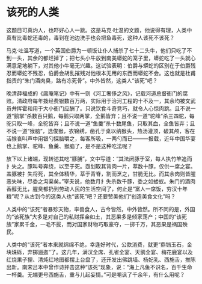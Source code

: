# 该死的人类

这题目可真灼人，也吓好心人一跳。这是马克·吐温的文题，他说得有理，人类中真有比毒蛇还毒的，毒到在池边洗手也会把鱼毒死，这种人该死不该死？ 

马克·吐温写道，一个英国伯爵为一顿饭让仆人捕杀了七十二头牛，他们只吃了不到一头，其余的都烂掉了；把七头小牛放到南美蟒蛇的笼子里，蟒蛇吃了一头就心满意足地躺下，对其他小牛毫无兴趣。这试验表明：伯爵与蟒蛇的区别在于伯爵残忍而蟒蛇不残忍，伯爵会胡乱摧残对他根本无用的东西而蟒蛇不会。这也就是杜甫指责的“朱门酒肉臭，路有冻死骨”。中外皆然，这类人“该死”吧？ 

晚清薛福成的《庸庵笔记》中有一则《河工奢侈之风》，记载河道总督衙门的腐败。清政府每年拨经费银数百万两，实际用于治河工程的十不及一，其余均被文武员弁挥霍和用于大小衙门应酬了。只说饮食斗奇竞巧，就令人心惊肉跳。且不说一道“鹅掌”杀数百只鹅，每鹅只取两掌，全鹅皆弃；且不说一道“驼峰”杀三四驼，每驼只取一峰，全驼皆弃；且不说一道“鱼羹”杀十数尾鱼，只取其血，全鱼皆弃；且不说一道“猴脑”，选俊猴，衣锦绣，凿孔于桌以纳猴头，热汤灌顶，破其颅，客在活猴哀叫声中用银勺探脑嚼之，每客所吸，一两勺而已———报载，近年中国华宴也上鹅掌、驼峰、鱼羹、猴脑了，是不是这种吃法呢？ 

放下以上诸端，现转述其吃“豚脯”，文中写道：“其法闭豚于室，每人执竹竿追而扌失之。豚叫号奔绕，以至于死。亟划取其背肉一片，萃数十豚，仅供一席之宴。盖豚被扌失将死，其全体精华，萃于背脊，割而烹之，甘脆无比。而其余肉则皆腥恶失味，尽委之沟渠矣。”宰夫说，他数月扌失杀数千豚，委之如蝼蚁。朱门的酒肉香醇无比，腥臭都扔到劳动人民的生活空间了，何止是“富人一席饭，穷汉十年粮”呢？从古到今的这类人也“该死”吧？还要赞美他们“创造美食文化”吗？ 

人类中的“该死”者暴殄天物，率兽食人，古今皆然，中外皆然。所不同的是，外国的“该死族”大多是对自己的私财挥金如土，其恶果多是倾家荡产；中国的“该死族”家累千金，一毛不拔，而对国家财物巧取豪夺，一掷千万，其恶果是祸国殃民。 

人类中的“该死”者本来就绵绵不绝，幸逢好时代，公款消费，就更“鼎铛玉石，金块珠砾，弃掷逦迤”了。这几年，满汉全席、孔雀全宴、天鹅全宴、梅花鹿宴以及红烧果子狸、清炖红地图都摆上台盘了，还开发出佛跳墙、杨妃乳、西施舌，推陈出新。南宋吕本中曾作诗抨击这种“该死”现象，说：“海上凡鱼不识名，百千生命一杯羹。无端更号西施舌，重与儿起妄情。”可是嘲讽了千余年，有什么用呢？
 